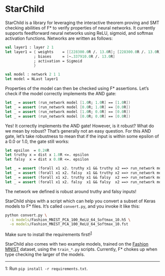 # StarChild

StarChild is a library for leveraging the interactive theorem proving and SMT checking abilities of F* to verify properties of neural networks.
It currently supports feedforward neural networks using ReLU, sigmoid, and softmax activation functions.
Networks are written as follows:
```fsharp
val layer1 : layer 2 1
let layer1 = { weights    = [[228300.0R /. 13.0R]; [228300.0R /. 13.0R]]
             ; biases     = [~.337910.0R /. 13.0R]
             ; activation = Sigmoid
             }

val model : network 2 1 1
let model = NLast layer1
```
Properties of the model can then be checked using F* assertions.
Let’s check if the model correctly implements the AND gate:
```fsharp
let _ = assert (run_network model [1.0R; 1.0R] == [1.0R])
let _ = assert (run_network model [0.0R; 1.0R] == [0.0R])
let _ = assert (run_network model [1.0R; 0.0R] == [0.0R])
let _ = assert (run_network model [0.0R; 0.0R] == [0.0R])
```
Yes! It correctly implements the AND gate!
However, is it robust?
What do we mean by robust?
That’s generally not an easy question.
For this AND gate, let’s take robustness to mean that if the input is within some epsilon of a 0.0 or 1.0, the gate still works:
```fsharp
let epsilon  = 0.24R
let truthy x = dist x 1.0R <=. epsilon
let falsy  x = dist x 0.0R <=. epsilon

let _ = assert (forall x1 x2. truthy x1 && truthy x2 ==> run_network model [x1; x2] == [1.0R])
let _ = assert (forall x1 x2. falsy  x1 && truthy x2 ==> run_network model [x1; x2] == [0.0R])
let _ = assert (forall x1 x2. truthy x1 && falsy  x2 ==> run_network model [x1; x2] == [0.0R])
let _ = assert (forall x1 x2. falsy  x1 && falsy  x2 ==> run_network model [x1; x2] == [0.0R])
```
The network we defined is robust around truthy and falsy inputs!

StarChild ships with a script which can help you convert a subset of Keras models to F* files.
It’s called `convert.py`, and you invoke it like this:
```bash
python convert.py \
  -i models/Fashion_MNIST_PCA_100_ReLU_64_Softmax_10.h5 \
  -o models/Fashion_MNIST_PCA_100_ReLU_64_Softmax_10.fst
```
Make sure to install the requirements first!<sup>[1](#pip)</sup>

StarChild also comes with two example models, trained on the [Fashion MNIST](https://github.com/zalandoresearch/fashion-mnist) dataset, using the `train_*.py` scripts.
Currently, F* chokes up when type checking the larger of the models.

---

<a name="pip">1</a>: Run `pip install -r requirements.txt`.
